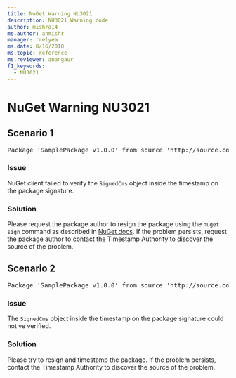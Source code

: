 ```yaml
---
title: NuGet Warning NU3021
description: NU3021 Warning code
author: mishra14
ms.author: anmishr
manager: rrelyea
ms.date: 8/16/2018
ms.topic: reference
ms.reviewer: anangaur
f1_keywords:
  - NU3021
---
```


# NuGet Warning NU3021

## Scenario 1

<pre>Package 'SamplePackage v1.0.0' from source 'http://source.com/index.json': The primary signature's timestamp signature validation failed.</pre>

### Issue

NuGet client failed to verify the `SignedCms` object inside the timestamp on the package signature.


### Solution

Please request the package author to resign the package using the `nuget sign` command as described in [NuGet docs](https://docs.microsoft.com/en-us/nuget/create-packages/sign-a-package). If the problem persists, request the package author to contact the Timestamp Authority to discover the source of the problem.



## Scenario 2

<pre>Package 'SamplePackage v1.0.0' from source 'http://source.com/index.json': The timestamp signature validation failed.</pre>

### Issue

The `SignedCms` object inside the timestamp on the package signature could not ve verified.


### Solution

Please try to resign and timestamp the package. If the problem persists, contact the Timestamp Authority to discover the source of the problem.


